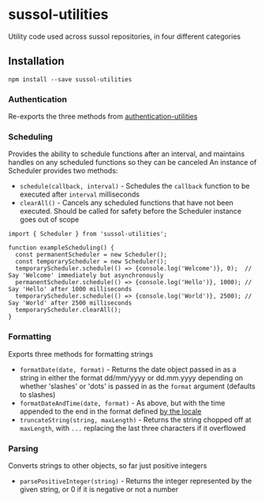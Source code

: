 # sussol-utilities
Utility code used across sussol repositories, in four different categories

## Installation
```npm install --save sussol-utilities```

### Authentication
Re-exports the three methods from [authentication-utilities](https://github.com/sussol/authentication-utilities)

### Scheduling
Provides the ability to schedule functions after an interval, and maintains handles on any scheduled functions so they can be canceled
An instance of Scheduler provides two methods:
* ```schedule(callback, interval)``` - Schedules the ```callback``` function to be executed after ```interval``` milliseconds
* ```clearAll()``` - Cancels any scheduled functions that have not been executed. Should be called for safety before the Scheduler instance goes out of scope

```
import { Scheduler } from 'sussol-utilities';

function exampleScheduling() {
  const permanentScheduler = new Scheduler();
  const temporaryScheduler = new Scheduler();
  temporaryScheduler.schedule(() => {console.log('Welcome')}, 0);  // Say 'Welcome' immediately but asynchronously
  permanentScheduler.schedule(() => {console.log('Hello')}, 1000); // Say 'Hello' after 1000 milliseconds
  temporaryScheduler.schedule(() => {console.log('World')}, 2500); // Say 'World' after 2500 milliseconds
  temporaryScheduler.clearAll();
}
```

### Formatting
Exports three methods for formatting strings
* ```formatDate(date, format)``` - Returns the date object passed in as a string in either the format dd/mm/yyyy or dd.mm.yyyy depending on whether 'slashes' or 'dots' is passed in as the ```format``` argument (defaults to slashes)
* ```formatDateAndTime(date, format)``` - As above, but with the time appended to the end in the format defined [by the locale](https://developer.mozilla.org/en-US/docs/Web/JavaScript/Reference/Global_Objects/Date/toLocaleTimeString)
* ```truncateString(string, maxLength)``` - Returns the string chopped off at ```maxLength```, with ```...``` replacing the last three characters if it overflowed

### Parsing
Converts strings to other objects, so far just positive integers
* ```parsePositiveInteger(string)``` - Returns the integer represented by the given string, or 0 if it is negative or not a number
